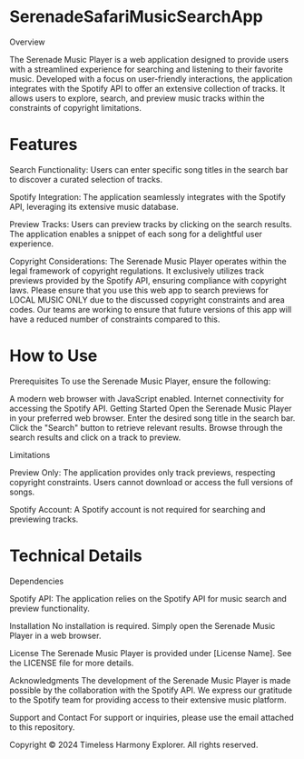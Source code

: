 # SerenadeSafariMusicSearchApp

Overview

The Serenade Music Player is a web application designed to provide users with a streamlined experience for searching and listening to their favorite music. Developed with a focus on user-friendly interactions, the application integrates with the Spotify API to offer an extensive collection of tracks. It allows users to explore, search, and preview music tracks within the constraints of copyright limitations.

# Features


Search Functionality:
Users can enter specific song titles in the search bar to discover a curated selection of tracks.

Spotify Integration:
The application seamlessly integrates with the Spotify API, leveraging its extensive music database.

Preview Tracks:
Users can preview tracks by clicking on the search results. The application enables a snippet of each song for a delightful user experience.

Copyright Considerations:
The Serenade Music Player operates within the legal framework of copyright regulations. It exclusively utilizes track previews provided by the Spotify API, ensuring compliance with copyright laws. Please ensure that you use this web app to search previews for LOCAL MUSIC ONLY due to the discussed copyright constraints and area codes. Our teams are working to ensure that future versions of this app will have a reduced number of constraints compared to this.

# How to Use


Prerequisites
To use the Serenade Music Player, ensure the following:

A modern web browser with JavaScript enabled.
Internet connectivity for accessing the Spotify API.
Getting Started
Open the Serenade Music Player in your preferred web browser.
Enter the desired song title in the search bar.
Click the "Search" button to retrieve relevant results.
Browse through the search results and click on a track to preview.


Limitations

Preview Only:
The application provides only track previews, respecting copyright constraints. Users cannot download or access the full versions of songs.

Spotify Account:
A Spotify account is not required for searching and previewing tracks. 

# Technical Details


Dependencies

Spotify API: The application relies on the Spotify API for music search and preview functionality.

Installation
No installation is required. Simply open the Serenade Music Player in a web browser.

License
The Serenade Music Player is provided under [License Name]. See the LICENSE file for more details.

Acknowledgments
The development of the Serenade Music Player is made possible by the collaboration with the Spotify API. We express our gratitude to the Spotify team for providing access to their extensive music platform.

Support and Contact
For support or inquiries, please use the email attached to this repository.

Copyright © 2024 Timeless Harmony Explorer. All rights reserved.





